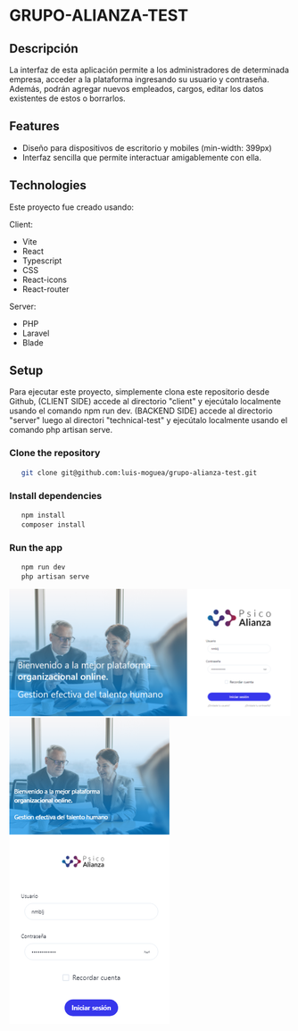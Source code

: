 # GRUPO-ALIANZA-TEST


## Descripción

La interfaz de esta aplicación permite a los administradores de determinada empresa, acceder a la plataforma ingresando su usuario y contraseña. 
Además, podrán agregar nuevos empleados, cargos, editar los datos existentes de estos o borrarlos.

## Features

- Diseño para dispositivos de escritorio y mobiles (min-width: 399px)
- Interfaz sencilla que permite interactuar amigablemente con ella.

## Technologies

Este proyecto fue creado usando:

Client:

- Vite
- React
- Typescript
- CSS
- React-icons
- React-router

Server:
- PHP
- Laravel
- Blade

## Setup

Para ejecutar este proyecto, simplemente clona este repositorio desde Github, (CLIENT SIDE) accede al directorio "client" y ejecútalo localmente usando el comando npm run dev. 
(BACKEND SIDE) accede al directorio "server" luego al directori "technical-test" y ejecútalo localmente usando el comando php artisan serve. 

### Clone the repository

```bash
   git clone git@github.com:luis-moguea/grupo-alianza-test.git
```

### Install dependencies

```bash
   npm install
   composer install 
```

### Run the app

```bash
   npm run dev
   php artisan serve 
```

![Desktop view](https://github.com/luis-moguea/grupo-alianza-test/blob/main/client/src/assets/GA-desk-view.png?raw=true)
![Mobile view](https://github.com/luis-moguea/grupo-alianza-test/blob/main/client/src/assets/GA-mobile-view.png?raw=true)


